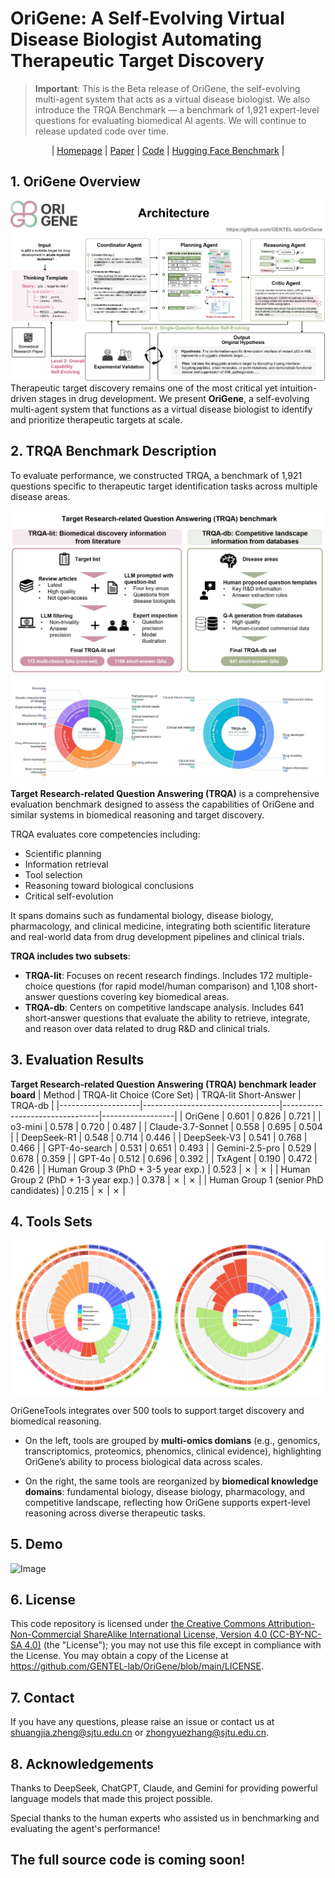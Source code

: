 # OriGene: A Self-Evolving Virtual Disease Biologist Automating Therapeutic Target Discovery

> **Important**: This is the Beta release of OriGene, the self-evolving multi-agent system that acts as a virtual disease biologist.
> We also introduce the TRQA Benchmark — a benchmark of 1,921 expert-level questions for evaluating biomedical AI agents.
> We will continue to release updated code over time.

<p align="center">
  | <a href="https://GENTEL-lab.io/OriGene">Homepage</a> |
  <a href="https://gentel-lab.github.io/OriGene-Paper/OriGene.pdf">Paper</a> |
  <a href="https://github.com/GENTEL-lab/OriGene">Code</a> |
  <a href="https://huggingface.co/datasets/GENTEL-Lab/TRQA/">Hugging Face Benchmark</a> |
</p>



## 1. OriGene Overview
![Image](assets/OriGene_overview.jpg)
Therapeutic target discovery remains one of the most critical yet intuition-driven stages in drug development. We present **OriGene**, a self-evolving multi-agent system that functions as a virtual disease biologist to 
identify and prioritize therapeutic targets at scale. 

## 2. TRQA Benchmark Description
To evaluate performance, we constructed TRQA, a benchmark of 1,921 questions specific to therapeutic target identification tasks across multiple disease areas. 

![Image](assets/benchmark_construction.jpg)
![Image](assets/benchmark_description.jpg)

**Target Research-related Question Answering (TRQA)** is a comprehensive evaluation benchmark designed to assess the capabilities of OriGene and similar systems in biomedical reasoning and target discovery.

TRQA evaluates core competencies including:  
- Scientific planning  
- Information retrieval  
- Tool selection  
- Reasoning toward biological conclusions  
- Critical self-evolution  

It spans domains such as fundamental biology, disease biology, pharmacology, and clinical medicine, integrating both scientific literature and real-world data from drug development pipelines and clinical trials.

**TRQA includes two subsets**:
- **TRQA-lit**: Focuses on recent research findings. Includes 172 multiple-choice questions (for rapid model/human comparison) and 1,108 short-answer questions covering key biomedical areas.
- **TRQA-db**: Centers on competitive landscape analysis. Includes 641 short-answer questions that evaluate the ability to retrieve, integrate, and reason over data related to drug R&D and clinical trials.

## 3. Evaluation Results
**Target Research-related Question Answering (TRQA) benchmark leader board**
| Method             | TRQA-lit Choice (Core Set) | TRQA-lit Short-Answer  | TRQA-db  |
|--------------------|----------------------------------|--------------------------------|------------------|
| OriGene            | 0.601                            | 0.826                          | 0.721            |
| o3-mini            | 0.578                            | 0.720                          | 0.487            |
| Claude-3.7-Sonnet  | 0.558                            | 0.695                          | 0.504            |
| DeepSeek-R1        | 0.548                            | 0.714                          | 0.446            |
| DeepSeek-V3        | 0.541                            | 0.768                          | 0.466            |
| GPT-4o-search      | 0.531                            | 0.651                          | 0.493            |
| Gemini-2.5-pro     | 0.529                            | 0.678                          | 0.359            |
| GPT-4o             | 0.512                            | 0.696                          | 0.392            |
| TxAgent            | 0.190                            | 0.472                          | 0.426            |
| Human Group 3 (PhD + 3-5 year exp.)  | 0.523                            | ✗                          | ✗            |
| Human Group 2 (PhD + 1-3 year exp.)  | 0.378                            | ✗                          | ✗            |
| Human Group 1 (senior PhD candidates)  | 0.215                            | ✗                          | ✗            |

## 4. Tools Sets

![Image](assets/toolsets.jpg)

OriGeneTools integrates over 500 tools to support target discovery and biomedical reasoning.

- On the left, tools are grouped by **multi-omics domians** (e.g., genomics, transcriptomics, proteomics, phenomics, clinical evidence), highlighting OriGene’s ability to process biological data across scales.

- On the right, the same tools are reorganized by **biomedical knowledge domains**: fundamental biology, disease biology, pharmacology, and competitive landscape, reflecting how OriGene supports expert-level reasoning across diverse therapeutic tasks.

## 5. Demo
![Image](assets/gif-1080.gif)

## 6. License

This code repository is licensed under [the Creative Commons Attribution-Non-Commercial ShareAlike International License, Version 4.0 (CC-BY-NC-SA 4.0)](https://creativecommons.org/licenses/by-nc-sa/4.0/) (the "License"); you may not use this file except in compliance with the License. You may obtain a copy of the License at https://github.com/GENTEL-lab/OriGene/blob/main/LICENSE.

## 7. Contact

If you have any questions, please raise an issue or contact us at [shuangjia.zheng@sjtu.edu.cn](mailto:shuangjia.zheng@sjtu.edu.cn) or [zhongyuezhang@sjtu.edu.cn](mailto:zhongyuezhang@sjtu.edu.cn).

## 8. Acknowledgements

Thanks to DeepSeek, ChatGPT, Claude, and Gemini for providing powerful language models that made this project possible.

Special thanks to the human experts who assisted us in benchmarking and evaluating the agent's performance!

## The full source code is coming soon!

